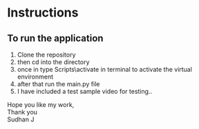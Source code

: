 # Instructions
## To run the application 
1. Clone the repository
2. then cd into the directory 
3. once in type Scripts\activate in terminal to activate the virtual environment
4. after that run the main.py file
5. I have included a test sample video for testing..


Hope you like my work,\
Thank you\
Sudhan J
